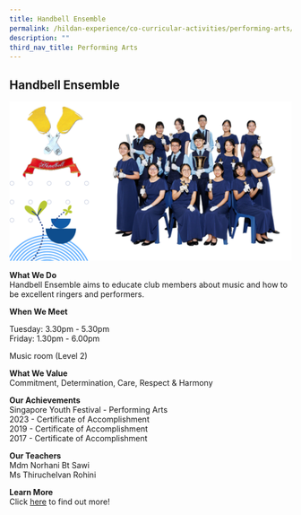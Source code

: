 ```yaml
---
title: Handbell Ensemble
permalink: /hildan-experience/co-curricular-activities/performing-arts/handbell-ensemble/
description: ""
third_nav_title: Performing Arts
---
```

Handbell Ensemble
-----------------

![](/images/CCA/Handbell%202023.png)


**What We Do** <br>
Handbell Ensemble aims to educate club members about music and how to be excellent ringers and performers. <br>

**When We Meet** <br> 
  
Tuesday: 3.30pm - 5.30pm<br>
Friday: 1.30pm - 6.00pm<br>

Music room (Level 2) <br>

**What We Value** <br>
Commitment, Determination, Care, Respect & Harmony <br>

**Our Achievements**<br>
Singapore Youth Festival - Performing Arts<br>
2023 - Certificate of Accomplishment<br>
2019 - Certificate of Accomplishment<br>
2017 - Certificate of Accomplishment<br>

**Our Teachers** <br>
Mdm Norhani Bt Sawi<br>
Ms Thiruchelvan Rohini<br>

**Learn More** <br>
Click&nbsp;[here](/files/CCA/Handbell%20Ensemble%202016.pdf)&nbsp;to find out more!
